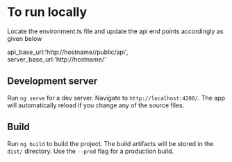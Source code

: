 # To run locally

Locate the environment.ts file and update the api end points accordingly as given below

api_base_url:'http://hostname/<laravel project path>/public/api',
server_base_url:'http://hostname/<laravel project path>'

## Development server

Run `ng serve` for a dev server. Navigate to `http://localhost:4200/`. The app will automatically reload if you change any of the source files.

## Build

Run `ng build` to build the project. The build artifacts will be stored in the `dist/` directory. Use the `--prod` flag for a production build.


